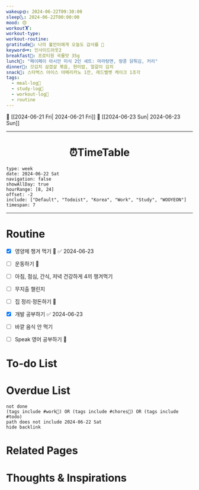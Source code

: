 ```yaml
---
wakeup🌞: 2024-06-22T09:30:00
sleep🌜: 2024-06-22T00:00:00
mood: 😍
workout🏋️: 
workout-type: 
workout-routine: 
gratitude🙏: 나의 불안이에게 오늘도 감사를 🙏
keyword🗝️: 인사이드아웃2
breakfast🍳: 프로티원 곡물맛 35g
lunch🍚: "페이페이 아시안 미식 2인 세트: 마라탕면, 땅콩 닭튀김, 커리"
dinner🥗: 갓김치 삼겹살 볶음, 현미밥, 얼갈이 김치
snack🍬: 스타벅스 아이스 아메리카노 1잔, 레드벨벳 케이크 1조각
tags:
  - meal-log📝
  - study-log📓
  - workout-log💪
  - routine
---
```


🔺 [[2024-06-21 Fri| 2024-06-21 Fri]]
🔻 [[2024-06-23 Sun| 2024-06-23 Sun]]
___
<h1> <center>⏰TimeTable </center> </h1>

```gEvent
type: week
date: 2024-06-22 Sat
navigation: false
showAllDay: true
hourRange: [8, 24]
offset: -2
include: ["Default", "Todoist", "Korea", "Work", "Study", "WOOYEON"]
timespan: 7
```

--- 


# Routine 

- [x] 영양제 챙겨 먹기 🔼 ✅ 2024-06-23
- [ ] 운동하기 🔼
 - [ ] 아침, 점심, 간식, 저녁 건강하게 4끼 챙겨먹기
- [ ] 무지출 챌린지 
- [ ] 집 정리·정돈하기 🔼
- [x] 개발 공부하기 ✅ 2024-06-23
- [ ] 바깥 음식 안 먹기 
- [ ] Speak 영어 공부하기 🔼 


# To-do List


# Overdue List
```tasks
not done
(tags include #work💼) OR (tags include #chores🧺) OR (tags include #todo)
path does not include 2024-06-22 Sat
hide backlink
```

# Related Pages



# Thoughts & Inspirations

